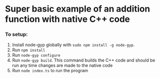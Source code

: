 # Super basic example of an addition function with native C++ code

### To setup:
1. Install node-gyp globally with `sudo npm install -g node-gyp`.
2. Run `npm install`
3. Run `node-gyp configure`
4. Run `node-gyp build`. This command builds the C++ code and should be run any time changes are made to the native code
5. Run `node index.ts` to run the program
